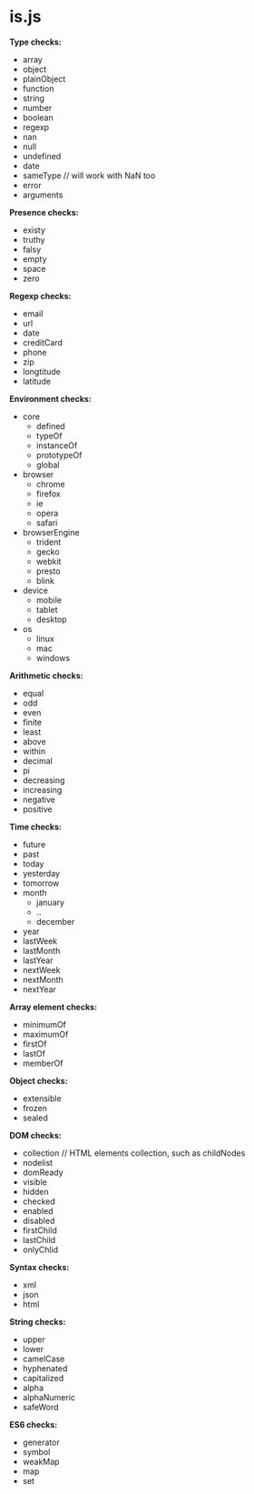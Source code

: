 is.js
=====

**Type checks:**
- array
- object
- plainObject
- function
- string
- number
- boolean
- regexp
- nan
- null
- undefined
- date
- sameType    // will work with NaN too
- error
- arguments

**Presence checks:**
- existy
- truthy
- falsy
- empty
- space
- zero

**Regexp checks:**
- email
- url
- date
- creditCard
- phone
- zip
- longtitude
- latitude

**Environment checks:**
- core
  - defined
  - typeOf
  - instanceOf
  - prototypeOf
  - global
- browser
  - chrome
  - firefox
  - ie
  - opera
  - safari
- browserEngine
  - trident
  - gecko
  - webkit
  - presto
  - blink
- device
  - mobile
  - tablet
  - desktop
- os
  - linux
  - mac
  - windows

**Arithmetic checks:**
- equal
- odd
- even
- finite
- least
- above
- within
- decimal
- pi
- decreasing
- increasing
- negative
- positive

**Time checks:**
- future
- past
- today
- yesterday
- tomorrow
- month
  - january
  - ..
  - december
- year
- lastWeek
- lastMonth
- lastYear
- nextWeek
- nextMonth
- nextYear

**Array element checks:**
- minimumOf
- maximumOf
- firstOf
- lastOf
- memberOf

**Object checks:**
- extensible
- frozen
- sealed

**DOM checks:**
- collection    // HTML elements collection, such as childNodes
- nodelist
- domReady
- visible
- hidden
- checked
- enabled
- disabled
- firstChild
- lastChild
- onlyChlid

**Syntax checks:**
- xml
- json
- html

**String checks:**
- upper
- lower
- camelCase
- hyphenated
- capitalized
- alpha
- alphaNumeric
- safeWord

**ES6 checks:**
- generator
- symbol
- weakMap
- map
- set

